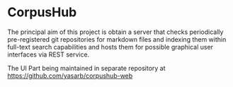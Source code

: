 # CorpusHub

The principal aim of this project is obtain a server that checks periodically pre-registered git repositories for markdown files and indexing them within full-text search capabilities and hosts them for possible graphical user interfaces via REST service.

The UI Part being maintained in separate repository at https://github.com/yasarb/corpushub-web 